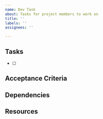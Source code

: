 ```yaml
---
name: Dev Task
about: Tasks for project members to work on
title: ''
labels: ''
assignees: ''

---
```


## Tasks
- [ ] 

## Acceptance Criteria

## Dependencies

## Resources
